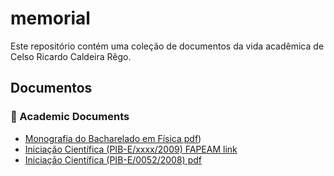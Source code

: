 # memorial
Este repositório contém uma coleção de documentos da vida acadêmica de Celso Ricardo Caldeira Rêgo. 

## Documentos
### 📄 Academic Documents

- [Monografia do Bacharelado em Física pdf](https://github.com/Celso0408/memorial/blob/main/Monografia.pdf))
- [Iniciação Científica (PIB-E/xxxx/2009) FAPEAM link](https://www.fapeam.am.gov.br/conic-encerra-com-premiacao-aos-melhores-bolsistas-do-pibicufam/)
- [Iniciação Científica (PIB-E/0052/2008) pdf](documents/thesis.pdf)


